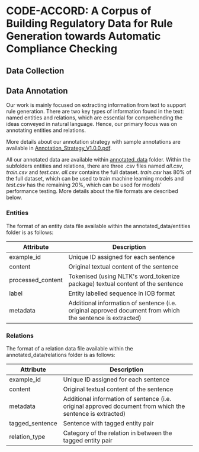 # CODE-ACCORD: A Corpus of Building Regulatory Data for Rule Generation towards Automatic Compliance Checking

## Data Collection

## Data Annotation
Our work is mainly focused on extracting information from text to support rule generation. 
There are two key types of information found in the text: named entities and relations, which are essential for 
comprehending the ideas conveyed in natural language. Hence, our primary focus was on annotating entities and relations.

More details about our annotation strategy with sample annotations are available in [Annotation_Strategy_V1.0.0.pdf]().

All our annotated data are available within [annotated_data]() folder. Within the subfolders entities and relations, 
there are three .csv files named *all.csv*, *train.csv* and *test.csv*. *all.csv* contains the full dataset. 
*train.csv* has 80% of the full dataset, which can be used to train machine learning models and *test.csv* has the 
remaining 20\%, which can be used for models' performance testing. More details about the file formats are described below.

### Entities

The format of an entity data file available within the annotated_data/entities folder is as follows:

| Attribute         | Description                                                                    |
|-------------------|--------------------------------------------------------------------------------|
| example_id        | Unique ID assigned for each sentence                                           |
| content           | Original textual content of the sentence                                       |
| processed_content | Tokenised (using NLTK's word_tokenize package) textual content of the sentence |
| label             | Entity labelled sequence in IOB format                                       |
| metadata          | Additional information of sentence (i.e. original approved document from which the sentence is extracted)                                       |


### Relations

The format of a relation data file available within the annotated_data/relations folder is as follows:


| Attribute       | Description                                                                    |
|-----------------|--------------------------------------------------------------------------------|
| example_id      | Unique ID assigned for each sentence                                           |
| content         | Original textual content of the sentence                                       |
| metadata        | Additional information of sentence (i.e. original approved document from which the sentence is extracted) |
| tagged_sentence | Sentence with tagged entity pair                                       |
| relation_type   | Category of the relation in between the tagged entity pair                     |
